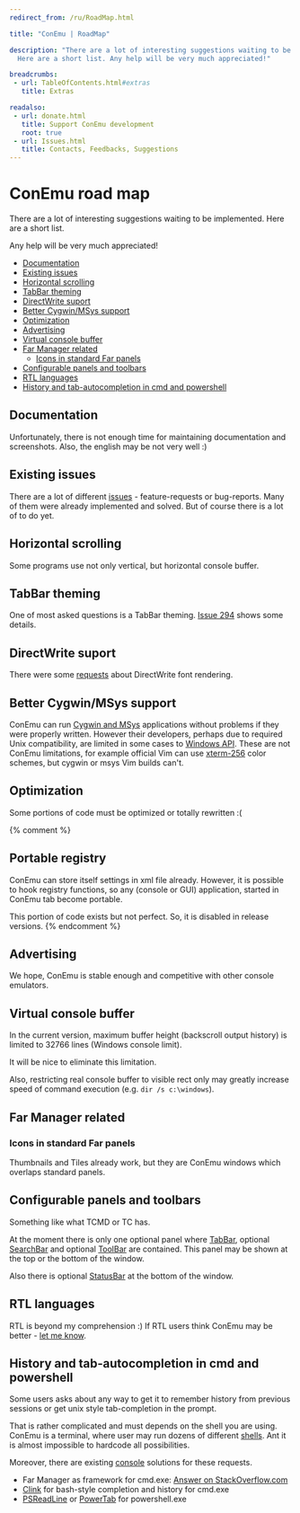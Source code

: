 ```yaml
---
redirect_from: /ru/RoadMap.html

title: "ConEmu | RoadMap"

description: "There are a lot of interesting suggestions waiting to be implemented.
  Here are a short list. Any help will be very much appreciated!"

breadcrumbs:
 - url: TableOfContents.html#extras
   title: Extras

readalso:
 - url: donate.html
   title: Support ConEmu development
   root: true
 - url: Issues.html
   title: Contacts, Feedbacks, Suggestions
---
```


# ConEmu road map

There are a lot of interesting suggestions waiting to be implemented.
Here are a short list.

Any help will be very much appreciated!

* [Documentation](#documentation)
* [Existing issues](#issues)
* [Horizontal scrolling](#horizontal-scrolling)
* [TabBar theming](#tab-theming)
* [DirectWrite suport](#direct-write)
* [Better Cygwin/MSys support](#cygwin-terminal)
* [Optimization](#optimization)
* [Advertising](#advertising)
* [Virtual console buffer](#virtual-buffer)
* [Far Manager related](#far-manager)
  * [Icons in standard Far panels](#icons-in-far-panels)
* [Configurable panels and toolbars](#configurable-toolbars)
* [RTL languages](#rtl-support)
* [History and tab-autocompletion in cmd and powershell](#cmd-powershell-tab-history)


<h2 id="documentation"> Documentation </h2>

Unfortunately, there is not enough time for maintaining documentation and screenshots. Also, the english may be not very well :)


<h2 id="issues"> Existing issues </h2>

There are a lot of different [issues](Issues.html) - feature-requests or bug-reports.
Many of them were already implemented and solved.
But of course there is a lot of to do yet.


<h2 id="horizontal-scrolling"> Horizontal scrolling </h2>

Some programs use not only vertical, but horizontal console buffer.


<h2 id="tab-theming"> TabBar theming</h2>

One of most asked questions is a TabBar theming.
[Issue 294](http://code.google.com/p/conemu-maximus5/issues/detail?id=294) shows some details.


<h2 id="direct-write"> DirectWrite suport </h2>

There were some
[requests](https://github.com/Maximus5/ConEmu/issues/74)
about DirectWrite font rendering.


<h2 id="cygwin-terminal"> Better Cygwin/MSys support </h2>

ConEmu can run [Cygwin and MSys](CygwinMsys.html) applications without problems
if they were properly written. However their developers, perhaps due to required
Unix compatibility, are limited in some cases to [Windows API](WinApi.html).
These are not ConEmu limitations, for example official Vim can use
[xterm-256](VimXterm.html) color schemes, but cygwin or msys Vim builds can't.


<h2 id="optimization"> Optimization </h2>

Some portions of code must be optimized or totally rewritten :(


{% comment %}
<h2 id="Portable_registry">Portable registry</h2>

ConEmu can store itself settings in xml file already. However, it is possible to hook registry functions, so any (console or GUI) application, started in ConEmu tab become portable.

This portion of code exists but not perfect. So, it is disabled in release versions.
{% endcomment %}


<h2 id="advertising"> Advertising </h2>

We hope, ConEmu is stable enough and competitive with other console emulators.


<h2 id="virtual-buffer"> Virtual console buffer </h2>

In the current version, maximum buffer height (backscroll output history) is limited to 32766 lines (Windows console limit).

It will be nice to eliminate this limitation.

Also, restricting real console buffer to visible rect only may greatly increase speed of command execution (e.g. `dir /s c:\windows`).


<h2 id="far-manager"> Far Manager related </h2>

<h3 id="icons-in-far-panels"> Icons in standard Far panels </h3>

Thumbnails and Tiles already work, but they are ConEmu windows which overlaps standard panels.


<h2 id="configurable-toolbars"> Configurable panels and toolbars </h2>

Something like what TCMD or TC has.

At the moment there is only one optional panel where
[TabBar](TabBar.html), optional [SearchBar](SearchBar.html) and optional [ToolBar](ToolBar.html)
are contained. This panel may be shown at the top or the bottom of the window.

Also there is optional [StatusBar](StatusBar.html) at the bottom of the window.


<h2 id="rtl-support"> RTL languages </h2>

RTL is beyond my comprehension :) If RTL users think ConEmu may be better - [let me know](Issues.html).


<h2 id="cmd-powershell-tab-history"> History and tab-autocompletion in cmd and powershell </h2>

Some users asks about any way to get it to remember history from previous sessions
or get unix style tab-completion in the prompt.

That is rather complicated and must depends on the shell you are using.
ConEmu is a terminal, where user may run dozens of different [shells](TerminalVsShell.html).
Ant it is almost impossible to hardcode all possibilities.

Moreover, there are existing [console](ConsoleApplication.html) solutions for these requests.

* Far Manager as framework for cmd.exe: <a href="http://stackoverflow.com/a/10921470/1405560" rel="nofollow">Answer on StackOverflow.com</a>
* [Clink](ConEmuClink.html) for bash-style completion and history for cmd.exe
* [PSReadLine](http://github.com/lzybkr/PSReadLine) or [PowerTab](http://powertab.codeplex.com/) for powershell.exe
